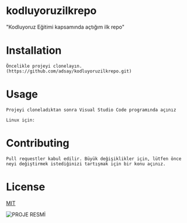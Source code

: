 # kodluyoruzilkrepo
 "Kodluyoruz Eğitimi kapsamında açtığım ilk repo"

# Installation

`Öncelikle projeyi clonelayın.(https://github.com/adsay/kodluyoruzilkrepo.git)`


# Usage
`Projeyi cloneladıktan sonra Visual Studio Code programında açınız`

`Linux için:`

# Contributing

```Pull requestler kabul edilir. Büyük değişiklikler için, lütfen önce neyi değiştirmek istediğinizi tartışmak için bir konu açınız.```

# License

[MIT](https://www.kodluyoruz.org/)

![PROJE RESMİ](https://raw.githubusercontent.com/Kodluyoruz/taskforce/git/git/markdown-nedir-nasil-kullaniriz-/figures/kodluyoruz_logo.jpg)